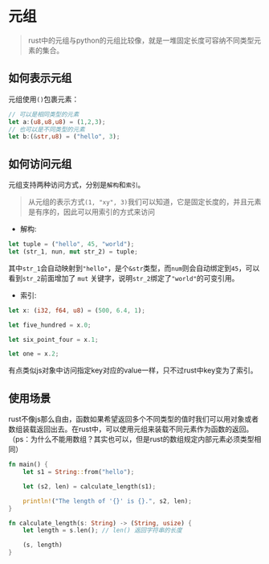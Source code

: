 # 元组
> rust中的元组与python的元组比较像，就是一堆固定长度可容纳不同类型元素的集合。
## 如何表示元组
元组使用`()`包裹元素：
```rust
// 可以是相同类型的元素
let a:(u8,u8,u8) = (1,2,3);
// 也可以是不同类型的元素
let b:(&str,u8) = ("hello", 3);
```
## 如何访问元组
元组支持两种访问方式，分别是`解构`和`索引`。
> 从元组的表示方式`(1, "xy", 3)`我们可以知道，它是固定长度的，并且元素是有序的，因此可以用索引的方式来访问

- 解构:
```rust
let tuple = ("hello", 45, "world");
let (str_1, nun, mut str_2) = tuple;
```
其中`str_1`会自动映射到`"hello"`，是个`&str`类型，而`num`则会自动绑定到`45`，可以看到`str_2`前面增加了 `mut` 关键字，说明`str_2`绑定了`"world"`的可变引用。

- 索引:
```rust
let x: (i32, f64, u8) = (500, 6.4, 1);

let five_hundred = x.0;

let six_point_four = x.1;

let one = x.2;
```
有点类似js对象中访问指定key对应的value一样，只不过rust中key变为了索引。

## 使用场景
rust不像js那么自由，函数如果希望返回多个不同类型的值时我们可以用对象或者数组装载返回出去。在rust中，可以使用元组来装载不同元素作为函数的返回。（ps：为什么不能用数组？其实也可以，但是rust的数组规定内部元素必须类型相同）
```rust
fn main() {
    let s1 = String::from("hello");

    let (s2, len) = calculate_length(s1);

    println!("The length of '{}' is {}.", s2, len);
}

fn calculate_length(s: String) -> (String, usize) {
    let length = s.len(); // len() 返回字符串的长度

    (s, length)
}
```